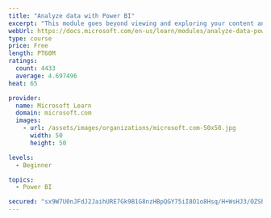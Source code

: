 ```yaml
---
title: "Analyze data with Power BI"
excerpt: "This module goes beyond viewing and exploring your content and explains how to interact with it by working with reports and dashboards to uncover and share new business insights."
webUrl: https://docs.microsoft.com/en-us/learn/modules/analyze-data-power-bi/
type: course
price: Free
length: PT60M
ratings:
  count: 4433
  average: 4.697496
heat: 65

provider:
  name: Microsoft Learn
  domain: microsoft.com
  images:
    - url: /assets/images/organizations/microsoft.com-50x50.jpg
      width: 50
      height: 50

levels:
  - Beginner

topics:
  - Power BI

secured: "sx9W7U0nJFdJ2JaihURE7Gk9B1G8nzHBpQGY75iI8O1o8Hsq/H+WsHJ3/OZSh6UKs+7DE0jWxm6RSzwRbUW/cNrC2/S7DOZQwquCvN/M6xKYBzJXUXmhEtLHBzcrA9cjW3JQvwTgG3tXu4PfOj5c4W/gl+IY+EY7UN8xhBIWb2Xrt3UBoOV7thDzmvlz51uNnePA5+r7vOb9N1899p8OPQf5mOOeWSFgL+jWgGtwgDLgLJEkb8D9bRekqzbwaC2nFGmIV+YiLvr15BH40b1UJ4YewzOA+QtnAxSnx0yomN7ydAO7pdkfAyc0Igl4mBlB5+qg8FCvivMp3qJXS5Wah5tqHMuSpSWPdCoQb+cbvzH6+33OYUM6MGa1IBf+3qeR+Ks3lABk9Zci/xuJsPaLqQ==;JBN2QgIB2EOifbU3C5313Q=="
---
```


